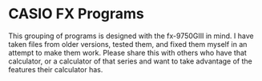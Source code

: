 # CASIO FX Programs
This grouping of programs is designed with the fx-9750GIII in mind. 
I have taken files from older versions, tested them, and fixed them myself in an attempt to make them work. 
Please share this with others who have that calculator, or a calculator of that series and want to take advantage of the features their calculator has. 
